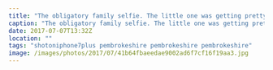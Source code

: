 ```yaml
---
title: "The obligatory family selfie. The little one was getting pretty tired by this point, not having slept all morning."
caption: "The obligatory family selfie. The little one was getting pretty tired by this point, not having slept all morning."
date: 2017-07-07T13:32Z
location: ""
tags: "shotoniphone7plus pembrokeshire pembrokeshire pembrokeshire"
image: /images/photos/2017/07/41b64fbaeedae9002ad6f7cf16f19aa3.jpg
---
```

